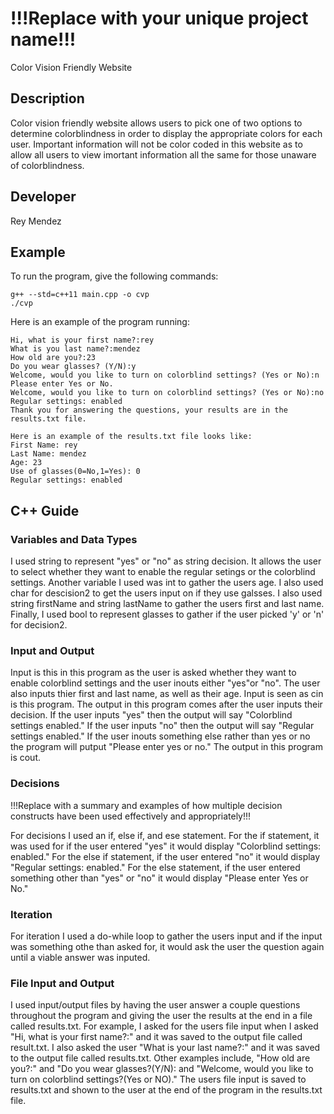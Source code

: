 # !!!Replace with your unique project name!!!
Color Vision Friendly Website 
## Description
Color vision friendly website allows users to pick one of two options to determine colorblindness in order to display the appropriate colors for each user. Important information will not be color coded in this website as to allow all users to view imortant information all the same for those unaware of colorblindness. 

## Developer

Rey Mendez

## Example

To run the program, give the following commands:

```
g++ --std=c++11 main.cpp -o cvp
./cvp
```

Here is an example of the program running:

```
Hi, what is your first name?:rey
What is you last name?:mendez 
How old are you?:23
Do you wear glasses? (Y/N):y
Welcome, would you like to turn on colorblind settings? (Yes or No):n
Please enter Yes or No.
Welcome, would you like to turn on colorblind settings? (Yes or No):no
Regular settings: enabled
Thank you for answering the questions, your results are in the results.txt file.

Here is an example of the results.txt file looks like:
First Name: rey
Last Name: mendez
Age: 23
Use of glasses(0=No,1=Yes): 0
Regular settings: enabled
```

## C++ Guide

### Variables and Data Types

I used string to represent "yes" or "no" as string decision. It allows the user to select whether they want to enable the regular setings or the colorblind settings. Another variable I used was int to gather the users age. I also used char for descision2 to get the users input on if they use galsses. I also used string firstName and string lastName to gather the users first and last name. Finally, I used bool to represent glasses to gather if the user picked 'y' or 'n' for decision2.


### Input and Output

Input is this in this program as the user is asked whether they want to enable colorblind settings and the user inouts either "yes"or "no". The user also inputs thier first and last name, as well as their age. Input is seen as cin is this program. 
The output in this program comes after the user inputs their decision. If the user inputs "yes" then the output will say "Colorblind settings enabled." If the user inputs "no" then the output will say "Regular settings enabled." If the user inouts something else rather than yes or no the program will putput "Please enter yes or no." The output in this program is cout.
### Decisions

!!!Replace with a summary and examples of how multiple decision constructs have been used effectively and appropriately!!!

For decisions I used an if, else if, and ese statement. For the if statement, it was used for if the user entered "yes" it would display "Colorblind settings: enabled." For the else if statement, if the user entered "no" it would display "Regular settings: enabled." For the else statement, if the user entered something other than "yes" or "no" it would display "Please enter Yes or No."

### Iteration

For iteration I used a do-while loop to gather the users input and if the input was something othe than asked for, it would ask the user the question again until a viable answer was inputed. 

### File Input and Output

I used input/output files by having the user answer a couple questions throughout the program and giving the user the results at the end in a file called results.txt. For example, I asked for the users file input when I asked "Hi, what is your first name?:" and it was saved to the output file called result.txt. I also asked the user "What is your last name?:" and it was saved to the output file called results.txt. Other examples include, "How old are you?:" and "Do you wear glasses?(Y/N): and "Welcome, would you like to turn on colorblind settings?(Yes or NO)." The users file input is saved to results.txt and shown to the user at the end of the program in the results.txt file.